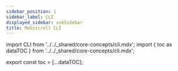 ```yaml
---
sidebar_position: 1
sidebar_label: CLI
displayed_sidebar: vueSidebar
title: Mobiscroll CLI
---
```


import CLI from '../../_shared/core-concepts/cli.mdx';
import { toc as dataTOC } from '../../_shared/core-concepts/cli.mdx';

export const toc = [...dataTOC];

<CLI />